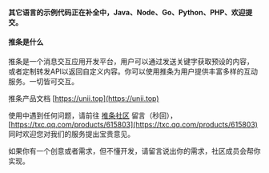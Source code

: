 #### 其它语言的示例代码正在补全中，Java、Node、Go、Python、PHP、欢迎提交。

#### 推条是什么

推条是一个消息交互应用开发平台，用户可以通过发送关键字获取预设的内容，
或者定制转发API以返回自定义内容。你可以使用推条为用户提供丰富多样的互动服务。一切皆可交互。

推条产品文档 [https://unii.top](https://unii.top)

使用中遇到任何问题，请前往 [推条社区](https://txc.qq.com/products/615803) 留言（秒回）， [https://txc.qq.com/products/615803](https://txc.qq.com/products/615803) 同时欢迎您对我们的服务提出宝贵意见。

如果你有一个创意或者需求，但不懂开发，请留言说出你的需求，社区成员会帮你实现。
